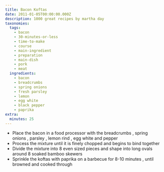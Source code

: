 ```yaml
---
title: Bacon Koftas
date: 2011-01-05T00:00:00.000Z
description: 1000 great recipes by martha day
taxonomies:
  tags:
    - bacon
    - 30-minutes-or-less
    - time-to-make
    - course
    - main-ingredient
    - preparation
    - main-dish
    - pork
    - meat
  ingredients:
    - bacon
    - breadcrumbs
    - spring onions
    - fresh parsley
    - lemon
    - egg white
    - black pepper
    - paprika
extra:
  minutes: 25
---
```

 - Place the bacon in a food processor with the breadcrumbs , spring onions , parsley , lemon rind , egg white and pepper
 - Process the mixture until it is finely chopped and begins to bind together
 - Divide the mixture into 8 even sized pieces and shape into long ovals around 8 soaked bamboo skewers
 - Sprinkle the koftas with paprika on a barbecue for 8-10 minutes , until browned and cooked through
